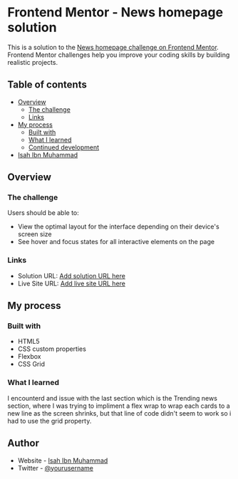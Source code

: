 # Frontend Mentor - News homepage solution

This is a solution to the [News homepage challenge on Frontend Mentor](https://www.frontendmentor.io/challenges/news-homepage-H6SWTa1MFl). Frontend Mentor challenges help you improve your coding skills by building realistic projects. 

## Table of contents

- [Overview](#overview)
  - [The challenge](#the-challenge)
  - [Links](#links)
- [My process](#my-process)
  - [Built with](#built-with)
  - [What I learned](#what-i-learned)
  - [Continued development](#continued-development)
- [Isah Ibn Muhammad](#author)


## Overview

### The challenge

Users should be able to:

- View the optimal layout for the interface depending on their device's screen size
- See hover and focus states for all interactive elements on the page

### Links

- Solution URL: [Add solution URL here](https://github.com/Officialibn1/Starbucks-Copy/)
- Live Site URL: [Add live site URL here](https://your-live-site-url.com)

## My process

### Built with

- HTML5 
- CSS custom properties
- Flexbox
- CSS Grid

### What I learned

I encounterd and issue with the last section which is the Trending news section, where I was trying to impliment a flex wrap to wrap each cards to a new line as the screen shrinks, but that line of code didn't seem to work so i had to use the grid property.



## Author

- Website - [Isah Ibn Muhammad](https://github.com/Officialibn1)
- Twitter - [@yourusername](https://twitter.com/__ibn1)



